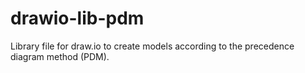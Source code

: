 # drawio-lib-pdm
Library file for draw.io to create models according to the precedence diagram method (PDM).
